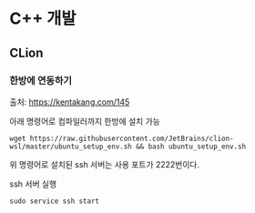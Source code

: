 # C++ 개발 
  
## CLion 
### 한방에 연동하기
출처: https://kentakang.com/145    
  
아래 명령어로 컴파일러까지 한방에 설치 가능  
```
wget https://raw.githubusercontent.com/JetBrains/clion-wsl/master/ubuntu_setup_env.sh && bash ubuntu_setup_env.sh
```  
위 명령어로 설치된 ssh 서버는 사용 포트가 2222번이다.  
  
ssh 서버 실행  
```
sudo service ssh start
```
    
